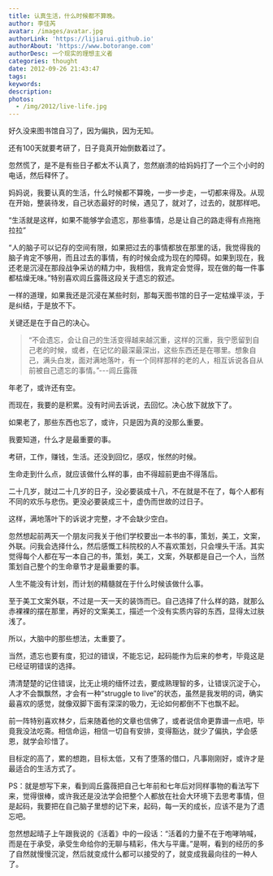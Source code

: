 ```yaml
---
title: 认真生活，什么时候都不算晚。
author: 李佳芮
avatar: /images/avatar.jpg
authorLink: 'https://lijiarui.github.io'
authorAbout: 'https://www.botorange.com'
authorDesc: 一个现实的理想主义者
categories: thought
date: 2012-09-26 21:43:47
tags:
keywords:
description:
photos:
  - /img/2012/live-life.jpg
---
```


好久没来图书馆自习了，因为偏执，因为无知。     

还有100天就要考研了，日子竟真开始倒数着过了。     

忽然慌了，是不是有些日子都太不认真了，忽然崩溃的给妈妈打了一个三个小时的电话，然后释怀了。     

妈妈说，我要认真的生活，什么时候都不算晚，一步一步走，一切都来得及。从现在开始，整装待发，自己状态最好的时候，遇见了，就对了，过去的，就那样吧。     

“生活就是这样，如果不能够学会遗忘，那些事情，总是让自己的路走得有点拖拖拉拉”     

“人的脑子可以记存的空间有限，如果把过去的事情都放在那里的话，我觉得我的脑子肯定不够用，而且过去的事情，有的时候会成为现在的障碍。如果到现在，我还老是沉浸在那段战争采访的精力中，我相信，我肯定会觉得，现在做的每一件事都枯燥无味。”特别喜欢闾丘露薇这段关于遗忘的叙述。     

一样的道理，如果我还是沉浸在某些时刻，那每天图书馆的日子一定枯燥平淡，于是纠结，于是放不下。     

关键还是在于自己的决心。     

> “不会遗忘，会让自己的生活变得越来越沉重，这样的沉重，我宁愿留到自己老的时候，或者，在记忆的最深最深出，这些东西还是在哪里。想象自己，满头白发，面对满地落叶，有一个同样那样的老的人，相互诉说各自从前被自己遗忘的事情。”---闾丘露薇     

年老了，或许还有空。     

而现在，我要的是积累。没有时间去诉说，去回忆。决心放下就放下了。     

如果老了，那些东西也忘了，或许，只是因为真的没那么重要。     

我要知道，什么才是最重要的事。     

考研，工作，赚钱，生活。还没到回忆，感叹，怅然的时候。     

生命走到什么点，就应该做什么样的事，由不得超前更由不得落后。     

二十几岁，就过二十几岁的日子，没必要装成十八，不在就是不在了，每个人都有不同的欢乐与悲伤。更没必要装成三十，虚伪而世故的过日子。     

这样，满地落叶下的诉说才完整，才不会缺少空白。     

忽然想起前两天一个朋友问我关于他们学校要出一本书的事，策划，美工，文案，外联。问我会选择什么，然后感慨工科院校的人不喜欢策划，只会埋头干活。其实觉得每个人都在写一本自己的书，策划，美工，文案，外联都是自己一个人，当然策划自己整个的生命章节才是最重要的事。     

人生不能没有计划，而计划的精髓就在于什么时候该做什么事。     

至于美工文案外联，不过是一天一天的装饰而已。自己选择了什么样的路，就那么赤裸裸的摆在那里，再好的文案美工，描述一个没有实质内容的东西，显得太过肤浅了。     

所以，大脑中的那些想法，太重要了。     

当然，遗忘也要有度，犯过的错误，不能忘记，起码能作为后来的参考，毕竟这是已经证明错误的选择。     

清清楚楚的记住错误，比无止境的缅怀过去，要成熟理智的多，让错误沉淀于心，人才不会飘飘然，才会有一种“struggle to live”的状态，虽然是我发明的词，确实最喜欢的感觉，就像双脚下面有深深的吸力，无论如何都倒不下也飘不起。     

前一阵特别喜欢林夕，后来随着他的文章也信佛了，或者说信命更靠谱一点吧，毕竟我没法吃斋。相信命运，相信一切自有安排，变得豁达，就少了偏执，学会感恩，就学会珍惜了。     

目标定的高了，累的想跑，目标太低，又有了堕落的借口，凡事刚刚好，或许才是最适合的生活方式了。     

PS：就是想写下来，看到闾丘露薇把自己七年前和七年后对同样事物的看法写下来，觉得很棒，或许我还是没法学会把整个人都放在社会大环境下去思考事情，但是起码，我要把在自己脑子里想的记下来，起码，每一天的成长，应该不是为了遗忘吧。     

忽然想起晴子上午跟我说的《活着》中的一段话：“活着的力量不在于咆哮呐喊，而是在于承受，承受生命给你的无聊与精彩，伟大与平庸。”是啊，看到的经历的多了自然就慢慢沉淀，然后就变成什么都可以接受的了，就变成我最向往的一种人了。     
